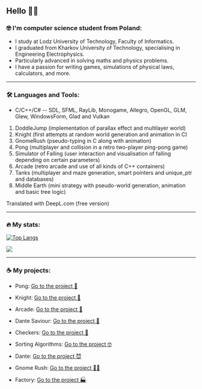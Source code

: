 ## Hello 🧏‍♂️

### 🤓 I'm computer science student from Poland:
- I study at Lodz University of Technology, Faculty of Informatics.
- I graduated from Kharkov University of Technology, specialising in Engineering Electrophysics.
- Particularly advanced in solving maths and physics problems.
- I have a passion for writing games, simulations of physical laws, calculators, and more.
---
### 🛠 Languages and Tools:
- C/C++/C#
-- SDL, SFML, RayLib, Monogame, Allegro, OpenGL, GLM, Glew, WindowsForm, Glad and Vulkan 
1) DoddleJump (implementation of parallax effect and multilayer world) 
2) Knight (first attempts at random world generation and animation in C)
3) GnomeRush (pseudo-typing in C along with animation)
4) Pong (multiplayer and collision in a retro two-player ping-pong game)
5) Simulator of Falling (user interaction and visualisation of falling depending on certain parameters)
6) Arcade (retro arcade and use of all kinds of C++ containers)
7) Tanks (multiplayer and maze generation, smart pointers and unique_ptr and databases)
8) Middle Earth (mini strategy with pseudo-world generation, animation and basic tree logic)

Translated with DeepL.com (free version)

---
### 🔥 My stats:

[![Top Langs](https://github-readme-stats.vercel.app/api/top-langs/?username=Andezion)](https://github.com/anuraghazra/github-readme-stats)

![](https://leetcard.jacoblin.cool/Andezion?ext=activity)

---
### ☕ My projects: 
- Pong: [Go to the project 🏓](https://github.com/Andezion/Pong)

- Knight: [Go to the project 🤺](https://github.com/Andezion/Knight)

- Arcade: [Go to the project 🚀](https://github.com/Andezion/Arcade)

- Dante Saviour: [Go to the project 🤖](https://github.com/Andezion/GameJam)

- Checkers: [Go to the project 🎴](https://github.com/Andezion/Checkers)

- Sorting Algorithms: [Go to the project 🤓](https://github.com/Andezion/SortingAlgorithms)

- Dante: [Go to the project 😈](https://github.com/Andezion/Dante)

- Gnome Rush: [Go to the project 🧙‍♂️](https://github.com/Andezion/GnomeRush)

- Factory: [Go to the project 🏭](https://github.com/Andezion/Factory)

  
